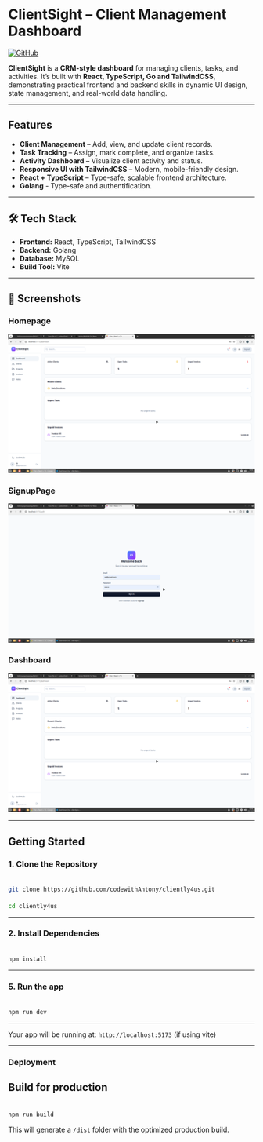 # ClientSight – Client Management Dashboard  

[![GitHub](https://img.shields.io/badge/Repo-codewithAntony/cliently4us-blue?style=flat&logo=github)](https://github.com/codewithAntony/cliently4us)  

**ClientSight** is a **CRM-style dashboard** for managing clients, tasks, and activities. It’s built with **React, TypeScript, Go and TailwindCSS**, demonstrating practical frontend and backend skills in dynamic UI design, state management, and real-world data handling.  


---

## Features  

- **Client Management** – Add, view, and update client records.  
- **Task Tracking** – Assign, mark complete, and organize tasks.  
- **Activity Dashboard** – Visualize client activity and status.  
- **Responsive UI with TailwindCSS** – Modern, mobile-friendly design.  
- **React + TypeScript** – Type-safe, scalable frontend architecture.
- **Golang** - Type-safe and authentification. 

---

## 🛠️ Tech Stack  

- **Frontend:** React, TypeScript, TailwindCSS 
- **Backend:**  Golang
- **Database:** MySQL
- **Build Tool:** Vite 

---

## 📸 Screenshots  

### Homepage

![Homepage](./frontend/public/assets/clientsightdashboard.png)

### SignupPage

![Signuppage](./frontend/public/assets/clientsightsignup.png)

### Dashboard

![Signuppage](./frontend/public/assets/clientsightdashboard.png)


---

## Getting Started  

### 1. Clone the Repository  
```bash

git clone https://github.com/codewithAntony/cliently4us.git

cd cliently4us

```
---

### 2. Install Dependencies 
```bash

npm install

```
---

### 5. Run the app
```bash

npm run dev

```
---

Your app will be running at:
``` http://localhost:5173 ``` (if using vite)

---

### Deployment

## Build for production
```bash

npm run build

```

This will generate a ``` /dist ``` folder with the optimized production build.

